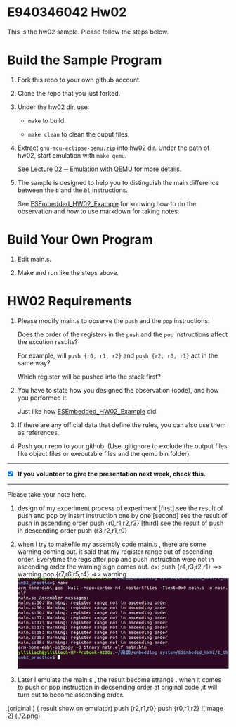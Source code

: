 E940346042 Hw02
===
This is the hw02 sample. Please follow the steps below.

# Build the Sample Program

1. Fork this repo to your own github account.

2. Clone the repo that you just forked.

3. Under the hw02 dir, use:

	* `make` to build.

	* `make clean` to clean the ouput files.

4. Extract `gnu-mcu-eclipse-qemu.zip` into hw02 dir. Under the path of hw02, start emulation with `make qemu`.

	See [Lecture 02 ─ Emulation with QEMU] for more details.

5. The sample is designed to help you to distinguish the main difference between the `b` and the `bl` instructions.  

	See [ESEmbedded_HW02_Example] for knowing how to do the observation and how to use markdown for taking notes.

# Build Your Own Program

1. Edit main.s.

2. Make and run like the steps above.

# HW02 Requirements

1. Please modify main.s to observe the `push` and the `pop` instructions:  

	Does the order of the registers in the `push` and the `pop` instructions affect the excution results?  

	For example, will `push {r0, r1, r2}` and `push {r2, r0, r1}` act in the same way?  

	Which register will be pushed into the stack first?

2. You have to state how you designed the observation (code), and how you performed it.  

	Just like how [ESEmbedded_HW02_Example] did.

3. If there are any official data that define the rules, you can also use them as references.

4. Push your repo to your github. (Use .gitignore to exclude the output files like object files or executable files and the qemu bin folder)

[Lecture 02 ─ Emulation with QEMU]: http://www.nc.es.ncku.edu.tw/course/embedded/02/#Emulation-with-QEMU
[ESEmbedded_HW02_Example]: https://github.com/vwxyzjimmy/ESEmbedded_HW02_Example

--------------------

- [x] **If you volunteer to give the presentation next week, check this.**

--------------------

Please take your note here.
1. design of my experiment
process of experiment
[first] see the result of push and pop by insert instruction one by one 
[second] see the result of push in ascending order  push {r0,r1,r2,r3}
[third]  see the result of push in descending order push {r3,r2,r1,r0}
	
2. when I try to makefile my assembly code main.s , there are some warning coming out.
it said that my register range out of ascending order. Everytime the regs after pop and push instruction were not in ascending order the warning sign comes out.
ex: 	push {r4,r3,r2,r1} =>> warning
	pop  {r7,r6,r5,r4} =>> warning 
![Image 1](./1.png)

3. Later I emulate the main.s , the result become strange . when it comes to push or pop instruction in decsending order at original code ,it will turn out to become ascending order.

(original )                  ( result show on emulator)
push {r2,r1,r0}   	      push {r0,r1,r2}
![Image 2] (./2.png)

